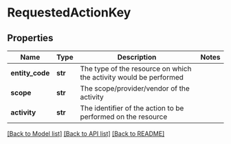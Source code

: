 # RequestedActionKey

## Properties
Name | Type | Description | Notes
------------ | ------------- | ------------- | -------------
**entity_code** | **str** | The type of the resource on which the activity would be performed | 
**scope** | **str** | The scope/provider/vendor of the activity | 
**activity** | **str** | The identifier of the action to be performed on the resource | 

[[Back to Model list]](../README.md#documentation-for-models) [[Back to API list]](../README.md#documentation-for-api-endpoints) [[Back to README]](../README.md)


